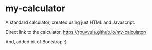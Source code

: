 # my-calculator

A standard calculator, created using just HTML and Javascript.

Direct link to the calculator, https://rpuvvula.github.io/my-calculator/

And, added bit of Bootstrap :)
